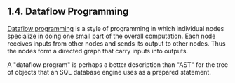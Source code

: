 ## 1\.4\. Dataflow Programming


[Dataflow programming](https://en.wikipedia.org/wiki/Dataflow_programming)
is a style of programming in which individual nodes specialize in doing
one small part of the overall computation. Each node receives inputs from 
other nodes and sends its output to other nodes. Thus the nodes form a
directed graph that carry inputs into outputs.




A "dataflow program" is perhaps a better description than "AST" for
the tree of objects that an SQL database engine uses as a prepared statement.



